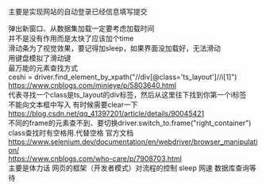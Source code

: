 主要是实现网站的自动登录已经信息填写提交  

弹出新窗口、从数据集加载一定要考虑加载时间  
并不是没有作用而是太快了应该加个time  
滑动条为了视觉效果，要记得加sleep，如果界面没加载好，无法滑动  
用键盘模拟了滑动键  
最万能的元素查找方式    
ceshi = driver.find_element_by_xpath("//div[@class='ts_layout']//i[1]")  
https://www.cnblogs.com/minieye/p/5803640.html  
代表寻找一个class是ts_layout的div标签，然后从这里往下找到你第一个i标签  
不能向文本框中写入 有时候需要clear一下  
https://blog.csdn.net/qq_41397201/article/details/90045421  
不同的frame的元素查不到、要切换driver.switch_to.frame("right_container")  
class查找时有空格用.代替空格     官方文档      
https://www.selenium.dev/documentation/en/webdriver/browser_manipulation/  
https://www.cnblogs.com/who-care/p/7908703.html  
主要是体力话 网页的框架（开发者模式）对流程的控制 sleep 网速 数据库查询等待  
